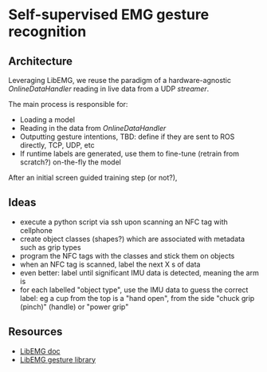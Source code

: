 # Self-supervised EMG gesture recognition

## Architecture

Leveraging LibEMG, we reuse the paradigm of a hardware-agnostic _OnlineDataHandler_ reading in live data from a UDP _streamer_.

The main process is responsible for:

- Loading a model
- Reading in the data from _OnlineDataHandler_
- Outputting gesture intentions, TBD: define if they are sent to ROS directly, TCP, UDP, etc
- If runtime labels are generated, use them to fine-tune (retrain from scratch?) on-the-fly the model

After an initial screen guided training step (or not?),

## Ideas

- execute a python script via ssh upon scanning an NFC tag with cellphone
- create object classes (shapes?) which are associated with metadata such as grip types
- program the NFC tags with the classes and stick them on objects
- when an NFC tag is scanned, label the next X s of data
- even better: label until significant IMU data is detected, meaning the arm is
- for each labelled "object type", use the IMU data to guess the correct label: eg a cup from the top is a "hand open", from the side "chuck grip (pinch)" (handle) or "power grip"

## Resources

- [LibEMG doc](https://libemg.github.io/libemg/#)
- [LibEMG gesture library](https://github.com/libemg/LibEMGGestures)
